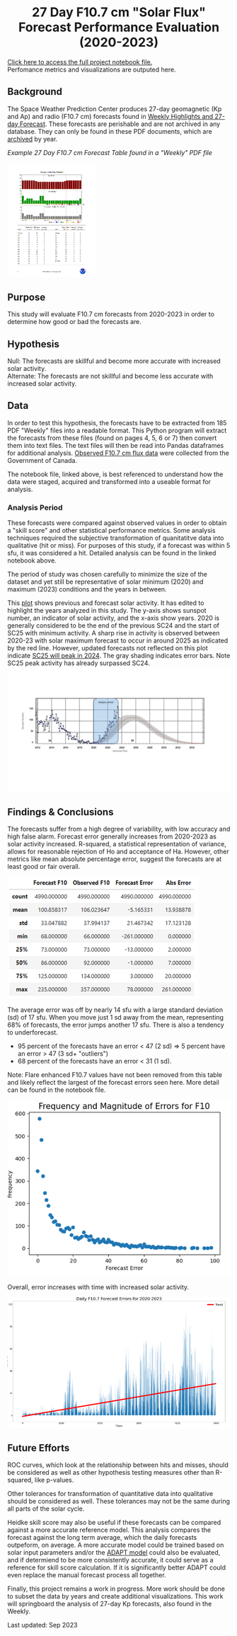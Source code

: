 # <center>27 Day F10.7 cm "Solar Flux" Forecast Performance Evaluation <br>(2020-2023)</br></center>
[Click here to access the full project notebook file.](https://github.com/sunnysidedenver/swpc_27day/blob/main/27%20Day%20F10%20Forecast%20Verification%20for%202020_2023.ipynb) </br>
Perfomance metrics and visualizations are outputed here.

## Background
The Space Weather Prediction Center produces 27-day geomagnetic (Kp and Ap) and radio (F10.7 cm) forecasts found in [Weekly Highlights and 27-day Forecast](https://www.swpc.noaa.gov/products/weekly-highlights-and-27-day-forecast). These forecasts are perishable and are not archived in any database. They can only be found in these PDF documents, which are [archived](ftp.swpc.noaa.gov/pub/warehouse/) by year. 

*Example 27 Day F10.7 cm Forecast Table found in a "Weekly" PDF file*

<img src="https://github.com/sunnysidedenver/swpc_27day/blob/main/Example%20Forecast.PNG" alt="Example Forecast" style="width: 200px;"/>

## Purpose
This study will evaluate F10.7 cm forecasts from 2020-2023 in order to determine how good or bad the forecasts are. 

## Hypothesis
Null: The forecasts are skillful and become more accurate with increased solar activity. </br>
Alternate: The forecasts are not skillful and become less accurate with increased solar activity.

## Data
In order to test this hypothesis, the forecasts have to be extracted from 185 PDF "Weekly" files into a readable format. This Python program will extract the forecasts from these files (found on pages 4, 5, 6 or 7) then convert them into text files. The text files will then be read into Pandas dataframes for additional analysis. [Observed F10.7 cm flux data](ftp.seismo.nrcan.gc.ca/spaceweather/solar_flux/daily_flux_values/fluxtable.txt) were collected from the Government of Canada. 

The notebook file, linked above, is best referenced to understand how the data were staged, acquired and transformed into a useable format for analysis.

### Analysis Period
These forecasts were compared against observed values in order to obtain a "skill score" and other statistical performance metrics. Some analysis techniques required the subjective transformation of quanitatitve data into qualitative (hit or miss). For purposes of this study, if a forecast was within 5 sfu, it was considered a hit. Detailed analysis can be found in the linked notebook above.

The period of study was chosen carefully to minimize the size of the dataset and yet still be representative of solar minimum (2020) and maximum (2023) conditions and the years in between. 

This [plot](https://www.swpc.noaa.gov/products/solar-cycle-progression) shows previous and forecast solar activity. It has edited to highlight the years analyzed in this study. The y-axis shows sunspot number, an indicator of solar activity, and the x-axis show years. 2020 is generally considered to be the end of the previous SC24 and the start of SC25 with minimum activity. A sharp rise in activity is observed between 2020-23 with solar maximum forecast to occur in around 2025 as indicated by the red line. However, updated forecasts not reflected on this plot indicate [SC25 will peak in 2024](https://www.space.com/sun-solar-maximum-may-arrive-early). The gray shading indicates error bars. Note SC25 peak activity has already surpassed SC24.
![2020-2023 Study Period](https://github.com/sunnysidedenver/swpc_27day/blob/main/study%20period.png)
## Findings & Conclusions
The forecasts suffer from a high degree of variability, with low accuracy and high false alarm. Forecast error generally increases from 2020-2023 as solar activity increased. R-squared, a statistical representation of variance, allows for reasonable rejection of Ho and acceptance of Ha. However, other metrics like mean absolute percentage error, suggest the forecasts are at least good or fair overall.

![Table](https://github.com/sunnysidedenver/swpc_27day/blob/main/f10_error_table.png) 

The average error was off by nearly 14 sfu with a large standard deviation (sd) of 17 sfu. When you move just 1 sd away from the mean, representing 68% of forecasts, the error jumps another 17 sfu. There is also a tendency to underforecast. </br>

- 95 percent of the forecasts have an error < 47 (2 sd) => 5 percent have an error > 47 (3 sd+ "outliers") </br>
- 68 percent of the forecasts have an error < 31 (1 sd).</br>

Note: Flare enhanced F10.7 values have not been removed from this table and likely reflect the largest of the forecast errors seen here. More detail can be found in the notebook file.

![Plot2](https://github.com/sunnysidedenver/swpc_27day/blob/main/f10_errors(2).png)

Overall, error increases with time with increased solar activity.

![Plot1](https://github.com/sunnysidedenver/swpc_27day/blob/main/f10_errors(1).png)

## Future Efforts
ROC curves, which look at the relationship between hits and misses, should be considered as well as other hypothesis testing measures other than R-squared, like p-values.

Other tolerances for transformation of quantitative data into qualitative should be considered as well. These tolerances may not be the same during all parts of the solar cycle.

Heidke skill score may also be useful if these forecasts can be compared against a more accurate reference model. This analysis compares the forecast against the long term average, which the daily forecasts outpeform, on average. A more accurate model could be trained based on solar input parameters and/or the [ADAPT model](https://gong.nso.edu/adapt/sift/adapt_f10_forecast.txt) could also be evaluated, and if determiend to be more consistently accurate, it could serve as a reference for skill score calculation. If it is significantly better ADAPT could even replace the manual forecast process all together.

Finally, this project remains a work in progress. More work should be done to subset the data by years and create additional visualizations. This work will springboard the analysis of 27-day Kp forecasts, also found in the Weekly.

Last updated: Sep 2023

